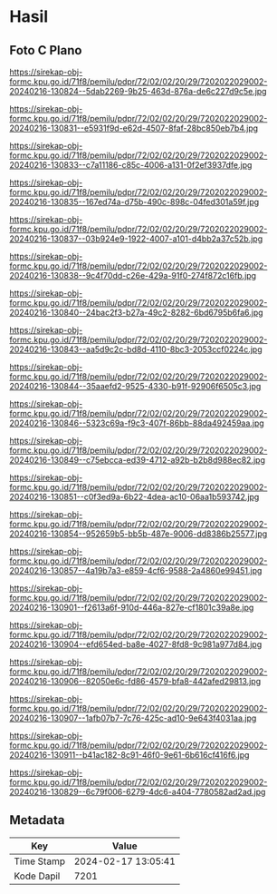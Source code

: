 # Hasil

## Foto C Plano

https://sirekap-obj-formc.kpu.go.id/71f8/pemilu/pdpr/72/02/02/20/29/7202022029002-20240216-130824--5dab2269-9b25-463d-876a-de6c227d9c5e.jpg

https://sirekap-obj-formc.kpu.go.id/71f8/pemilu/pdpr/72/02/02/20/29/7202022029002-20240216-130831--e5931f9d-e62d-4507-8faf-28bc850eb7b4.jpg

https://sirekap-obj-formc.kpu.go.id/71f8/pemilu/pdpr/72/02/02/20/29/7202022029002-20240216-130833--c7a11186-c85c-4006-a131-0f2ef3937dfe.jpg

https://sirekap-obj-formc.kpu.go.id/71f8/pemilu/pdpr/72/02/02/20/29/7202022029002-20240216-130835--167ed74a-d75b-490c-898c-04fed301a59f.jpg

https://sirekap-obj-formc.kpu.go.id/71f8/pemilu/pdpr/72/02/02/20/29/7202022029002-20240216-130837--03b924e9-1922-4007-a101-d4bb2a37c52b.jpg

https://sirekap-obj-formc.kpu.go.id/71f8/pemilu/pdpr/72/02/02/20/29/7202022029002-20240216-130838--9c4f70dd-c26e-429a-91f0-274f872c16fb.jpg

https://sirekap-obj-formc.kpu.go.id/71f8/pemilu/pdpr/72/02/02/20/29/7202022029002-20240216-130840--24bac2f3-b27a-49c2-8282-6bd6795b6fa6.jpg

https://sirekap-obj-formc.kpu.go.id/71f8/pemilu/pdpr/72/02/02/20/29/7202022029002-20240216-130843--aa5d9c2c-bd8d-4110-8bc3-2053ccf0224c.jpg

https://sirekap-obj-formc.kpu.go.id/71f8/pemilu/pdpr/72/02/02/20/29/7202022029002-20240216-130844--35aaefd2-9525-4330-b91f-92906f6505c3.jpg

https://sirekap-obj-formc.kpu.go.id/71f8/pemilu/pdpr/72/02/02/20/29/7202022029002-20240216-130846--5323c69a-f9c3-407f-86bb-88da492459aa.jpg

https://sirekap-obj-formc.kpu.go.id/71f8/pemilu/pdpr/72/02/02/20/29/7202022029002-20240216-130849--c75ebcca-ed39-4712-a92b-b2b8d988ec82.jpg

https://sirekap-obj-formc.kpu.go.id/71f8/pemilu/pdpr/72/02/02/20/29/7202022029002-20240216-130851--c0f3ed9a-6b22-4dea-ac10-06aa1b593742.jpg

https://sirekap-obj-formc.kpu.go.id/71f8/pemilu/pdpr/72/02/02/20/29/7202022029002-20240216-130854--952659b5-bb5b-487e-9006-dd8386b25577.jpg

https://sirekap-obj-formc.kpu.go.id/71f8/pemilu/pdpr/72/02/02/20/29/7202022029002-20240216-130857--4a19b7a3-e859-4cf6-9588-2a4860e99451.jpg

https://sirekap-obj-formc.kpu.go.id/71f8/pemilu/pdpr/72/02/02/20/29/7202022029002-20240216-130901--f2613a6f-910d-446a-827e-cf1801c39a8e.jpg

https://sirekap-obj-formc.kpu.go.id/71f8/pemilu/pdpr/72/02/02/20/29/7202022029002-20240216-130904--efd654ed-ba8e-4027-8fd8-9c981a977d84.jpg

https://sirekap-obj-formc.kpu.go.id/71f8/pemilu/pdpr/72/02/02/20/29/7202022029002-20240216-130906--82050e6c-fd86-4579-bfa8-442afed29813.jpg

https://sirekap-obj-formc.kpu.go.id/71f8/pemilu/pdpr/72/02/02/20/29/7202022029002-20240216-130907--1afb07b7-7c76-425c-ad10-9e643f4031aa.jpg

https://sirekap-obj-formc.kpu.go.id/71f8/pemilu/pdpr/72/02/02/20/29/7202022029002-20240216-130911--b41ac182-8c91-46f0-9e61-6b616cf416f6.jpg

https://sirekap-obj-formc.kpu.go.id/71f8/pemilu/pdpr/72/02/02/20/29/7202022029002-20240216-130829--6c79f006-6279-4dc6-a404-7780582ad2ad.jpg


## Metadata

| Key        | Value               |
| ---------- | ------------------- |
| Time Stamp | 2024-02-17 13:05:41 |
| Kode Dapil | 7201                |



